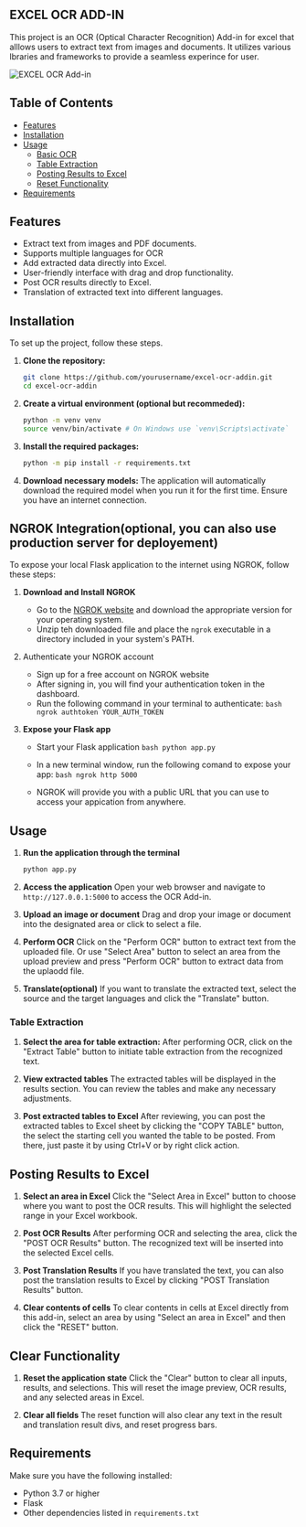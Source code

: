 ## EXCEL OCR ADD-IN
This project is an OCR (Optical Character Recognition) Add-in for excel that alllows users to extract text from images and documents. It utilizes various lbraries and frameworks to provide a seamless experince for user. 


![EXCEL OCR Add-in](https://github.com/user-attachments/assets/2afc9f79-c298-4221-8da9-3c3b73e4bbca)


## Table of Contents
- [Features](#features)
- [Installation](#installation)
- [Usage](#usage)
  - [Basic OCR](#basic-ocr)
  - [Table Extraction](#table-extraction)
  - [Posting Results to Excel](#posting-results-to-excel)
  - [Reset Functionality](#reset-functionaity)
- [Requirements](#requirements)


## Features
- Extract text from images and PDF documents.
- Supports multiple languages for OCR
- Add extracted data directly into Excel.
- User-friendly interface with drag and drop functionality.
- Post OCR results directly to Excel.
- Translation of extracted text into different languages.


## Installation 
To set up the project, follow these steps. 
1. **Clone the repository:**
   ```bash
   git clone https://github.com/yourusername/excel-ocr-addin.git
   cd excel-ocr-addin
   ```

2. **Create a virtual environment (optional but recommeded):**
   ```bash
   python -m venv venv
   source venv/bin/activate # On Windows use `venv\Scripts\activate`
   ```

3. **Install the required packages:**
   ```bash
   python -m pip install -r requirements.txt
   ```

4. **Download necessary models:**
   The application will automatically download the required model when you run it for the first time. Ensure you have an internet connection. 


## NGROK Integration(optional, you can also use production server for deployement)
To expose your local Flask application to the internet using NGROK, follow these steps:

1. **Download and Install NGROK**

   - Go to the [NGROK website](https://ngrok.com/download) and download the appropriate version for your operating system.
   - Unzip teh downloaded file and place the `ngrok` executable in a directory included in your system's PATH.

2. Authenticate your NGROK account
   - Sign up for a free account on NGROK website
   - After signing in, you will find your authentication token in the dashboard.
   - Run the following command in your terminal to authenticate:
          ```bash
               ngrok authtoken YOUR_AUTH_TOKEN ```
3. **Expose your Flask app**
   - Start your Flask application
     ```bash python app.py```

   - In a new terminal window, run the following comand to expose your app:
     ```bash ngrok http 5000```

   - NGROK will provide you with a public URL that you can use to access your appication from anywhere.
     
## Usage

1. **Run the application through the terminal**
   ```bash
   python app.py
   ```
2. **Access the application**
   Open your web browser and navigate to `http://127.0.0.1:5000` to access the OCR Add-in.

3. **Upload an image or document**
   Drag and drop your image or document into the designated area or click to select a file.

4. **Perform OCR**
  Click on the "Perform OCR" button to extract text from the uploaded file.
  Or use "Select Area" button to select an area from the upload preview and press "Perform OCR" button to extract data from the uplaodd file.

5. **Translate(optional)**
  If you want to translate the extracted text, select the source and the target languages and click the "Translate" button.


### Table Extraction

1. **Select the area for table extraction:**
   After performing OCR, click on the "Extract Table" button to initiate table extraction from the recognized text.

2. **View extracted tables**
  The extracted tables will be displayed in the results section. You can review the tables and make any necessary adjustments.

3. **Post extracted tables to Excel**
  After reviewing, you can post the extracted tables to Excel sheet by clicking the "COPY TABLE" button, the select the starting cell you wanted the table to be posted. From there, just paste it by using Ctrl+V or by right click action.

## Posting Results to Excel
1. **Select an area in Excel**
   Click the "Select Area in Excel" button to choose where you want to post the OCR results. This will highlight the selected range in your Excel workbook.
   
2. **Post OCR Results**
   After performing OCR and selecting the area, click the "POST OCR Results" button.
   The recognized text will be inserted into the selected Excel cells.

3. **Post Translation Results**
  If you have translated the text, you can also post the translation results to Excel by clicking "POST Translation Results" button.

4. **Clear contents of cells**
   To clear contents in cells at Excel directly from this add-in, select an area by using "Select an area in Excel" and then click the "RESET" button.
    
## Clear Functionality
1. **Reset the application state**
  Click the "Clear" button to clear all inputs, results, and selections. This will reset the image preview, OCR results, and any selected areas in Excel.

2. **Clear all fields**
  The reset function will also clear any text in the result and translation result divs, and reset progress bars.

## Requirements
Make sure you have the following installed:
- Python 3.7 or higher
- Flask
- Other dependencies listed in `requirements.txt`




  
